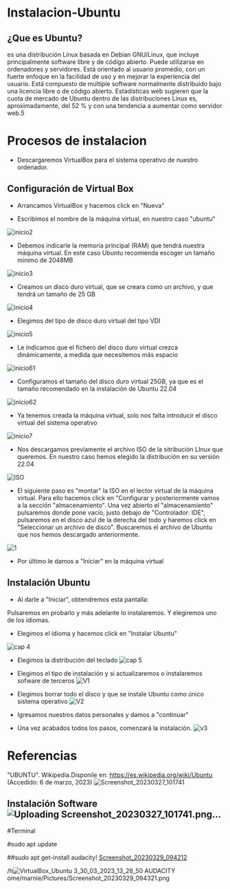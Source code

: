 # Instalacion-Ubuntu
## ¿Que es Ubuntu?
  es una distribución Linux basada en Debian GNU/Linux, que incluye principalmente software libre y de código abierto. Puede utilizarse en ordenadores y servidores. Está orientado al usuario promedio, con un fuerte enfoque en la facilidad de uso y en mejorar la experiencia del usuario. Está compuesto de múltiple software normalmente distribuido bajo una licencia libre o de código abierto. Estadísticas web sugieren que la cuota de mercado de Ubuntu dentro de las distribuciones Linux es, aproximadamente, del 52 % y con una tendencia a aumentar como servidor web.5
  # Procesos de instalacion
 
  - Descargaremos VirtualBox para el sistema operativo de nuestro ordenador.
  ## Configuración de Virtual Box
 
  - Arrancamos VirtualBox y hacemos click en "Nueva"
 
  - Escribimos el nombre de la máquina virtual, en nuestro caso "ubuntu"
 
  ![inicio2](./inicio2.png)
 
  - Debemos indicarle la memoria principal (RAM) que tendrá nuestra máquina virtual. En este caso Ubuntu recomienda escoger un tamaño mínimo de 2048MB
 
  ![inicio3](./inicio3.png)
   
  - Creamos un disco duro virtual, que se creara como un archivo, y que tendrá un tamaño de 25 GB
   
   ![inicio4](./inicio4.png)
   
  - Elegimos del tipo de disco duro virtual del tipo VDI
   
   ![inicio5](./inicio5.png)
   
  - Le indicamos que el fichero del disco duro virtual crezca dinámicamente, a medida que necesitemos más espacio
   
   ![inicio61](./inicio61.png)
 
  - Configuramos el tamaño del disco duro virtual 25GB, ya que es el tamaño recomendado en la instalación de Ubuntu 22.04
   
   ![inicio62](./inicio62.png)
   
  - Ya tenemos creada la máquina virtual, solo nos falta introducir el disco virtual del sistema operativo
 
  ![inicio7](./inicio7.png)
 
  - Nos descargamos previamente el archivo ISO de la sitribución LInux que queremos. En nuestro caso hemos elegido la distribución en su versión 22.04
 
  ![ISO](./ISO.png)
 
  - El siguiente paso es "montar" la ISO en el lector virtual de la máquina virtual. Para ello hacemos click en "Configurar y posteriormente vamos a la sección "almacenamiento". Una vez abierto el "almacenamiento" pulsaremos donde pone vacío, justo debajo de "Controlador: IDE", pulsaremos en el disco azul de la derecha del todo y haremos click en "Seleccionar un archivo de disco". Buscaremos el archivo de Ubuntu que nos hemos descargado anteriormente.
 
  ![1](./1.png)

  - Por último le damos a "Iniciar" en la máquina virtual
 
 
  ## Instalación Ubuntu
  - Al darle a "Iniciar", obtendremos esta pantalla:
 
  Pulsaremos en probarlo y más adelante lo instalaremos. Y elegiremos uno de los idiomas.
 
  - Elegimos el idioma y hacemos click en "Instalar Ubuntu"
 
  ![cap 4](./cap_4.png)
 
 
  - Elegimos la distribución del teclado
   ![cap 5](./cap5.png)
   
  - Elegimos el tipo de instalación y si actualizaremos o instalaremos sofware de terceros
   ![V1](./V1.png)
   
  - Elegimos borrar todo el disco y que se instale Ubuntu como único sistema operativo
   ![V2](./V2.png)
   
   - Igresamos nuestros datos personales y damos a "continuar"
   
   
   - Una vez acabados todos los pasos, comenzará la instalación.
     ![v3](./v3.png)
   
# Referencias
  "UBUNTU". Wikipedia.Disponile en: https://es.wikipedia.org/wiki/Ubuntu (Accedido: 6 de marzo, 2023)
  ![Screenshot_20230327_101741](https://user-images.githubusercontent.com/122264831/227883220-d1cecf92-0d83-4731-a0bf-2d3f90885c0e.png)

  ## Instalación Software![Uploading Screenshot_20230327_101741.png…]()

  
  #Terminal
  
 #sudo apt update
 
 ##sudo apt get-install audacity!
 [Screenshot_20230329_094212](https://user-images.githubusercontent.com/122264831/228462152-d667a64d-03ac-4a4e-965f-54cb53b008eb.png)
 
 /h![VirtualBox_Ubuntu 3_30_03_2023_13_28_50 AUDACITY](https://user-images.githubusercontent.com/122264831/228822458-6f585b13-daa3-4db2-b806-6247cb08604c.png)
ome/marnie/Pictures/Screenshot_20230329_094321.png

 
 
 
